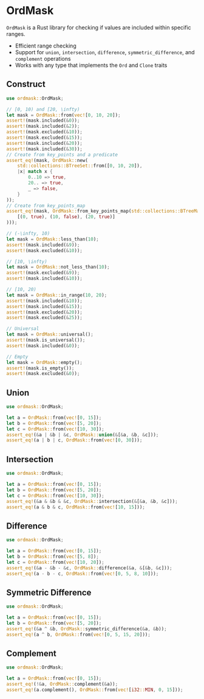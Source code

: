 # OrdMask

`OrdMask` is a Rust library for checking if values are included within specific ranges.

- Efficient range checking
- Support for `union`, `intersection`, `difference`, `symmetric_difference`, and `complement` operations
- Works with any type that implements the `Ord` and `Clone` traits

## Construct

```rust
use ordmask::OrdMask;

// [0, 10) and [20, \infty)
let mask = OrdMask::from(vec![0, 10, 20]);
assert!(mask.included(&0));
assert!(mask.included(&2));
assert!(mask.excluded(&10));
assert!(mask.excluded(&15));
assert!(mask.included(&20));
assert!(mask.included(&30));
// Create from key_points and a predicate
assert_eq!(mask, OrdMask::new(
    std::collections::BTreeSet::from([0, 10, 20]),
    |x| match x {
        0..10 => true,
        20.. => true,
        _ => false,
    }
));
// Create from key_points_map
assert_eq!(mask, OrdMask::from_key_points_map(std::collections::BTreeMap::from (
    [(0, true), (10, false), (20, true)]
)));

// (-\infty, 10)
let mask = OrdMask::less_than(10);
assert!(mask.included(&9));
assert!(mask.excluded(&10));

// [10, \infty)
let mask = OrdMask::not_less_than(10);
assert!(mask.excluded(&9));
assert!(mask.included(&10));

// [10, 20)
let mask = OrdMask::in_range(10, 20);
assert!(mask.included(&10));
assert!(mask.included(&15));
assert!(mask.excluded(&20));
assert!(mask.excluded(&25));

// Universal
let mask = OrdMask::universal();
assert!(mask.is_universal());
assert!(mask.included(&0));

// Empty
let mask = OrdMask::empty();
assert!(mask.is_empty());
assert!(mask.excluded(&0));
``` 

## Union

```rust
use ordmask::OrdMask;

let a = OrdMask::from(vec![0, 15]);
let b = OrdMask::from(vec![5, 20]);
let c = OrdMask::from(vec![10, 30]);
assert_eq!(&a | &b | &c, OrdMask::union(&[&a, &b, &c]));
assert_eq!(a | b | c, OrdMask::from(vec![0, 30]));
```

## Intersection

```rust
use ordmask::OrdMask;

let a = OrdMask::from(vec![0, 15]);
let b = OrdMask::from(vec![5, 20]);
let c = OrdMask::from(vec![10, 30]);
assert_eq!(&a & &b & &c, OrdMask::intersection(&[&a, &b, &c]));
assert_eq!(a & b & c, OrdMask::from(vec![10, 15]));
```

## Difference

```rust
use ordmask::OrdMask;

let a = OrdMask::from(vec![0, 15]);
let b = OrdMask::from(vec![5, 8]);
let c = OrdMask::from(vec![10, 20]);
assert_eq!(&a - &b - &c, OrdMask::difference(&a, &[&b, &c]));
assert_eq!(a - b - c, OrdMask::from(vec![0, 5, 8, 10]));
```

## Symmetric Difference

```rust
use ordmask::OrdMask;

let a = OrdMask::from(vec![0, 15]);
let b = OrdMask::from(vec![5, 20]);
assert_eq!(&a ^ &b, OrdMask::symmetric_difference(&a, &b));
assert_eq!(a ^ b, OrdMask::from(vec![0, 5, 15, 20]));
``` 

## Complement

```rust
use ordmask::OrdMask;

let a = OrdMask::from(vec![0, 15]);
assert_eq!(!&a, OrdMask::complement(&a));
assert_eq!(a.complement(), OrdMask::from(vec![i32::MIN, 0, 15]));
``` 
